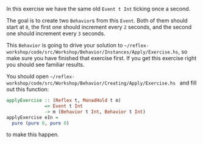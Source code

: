 In this exercise we have the same old `Event t Int` ticking once a second.

The goal is to create two `Behavior`s from this `Event`.  Both of them should start at `0`, the first one should increment every `2` seconds, and the second one should increment every `3` seconds.

This `Behavior` is going to drive your solution to `~/reflex-workshop/code/src/Workshop/Behavior/Instances/Apply/Exercise.hs`, so make sure you have finished that exercise first.
If you get this exercise right you should see familiar results.

You should open
`~/reflex-workshop/code/src/Workshop/Behavior/Creating/Apply/Exercise.hs `
and fill out this function:

```haskell
applyExercise :: (Reflex t, MonadHold t m)
              => Event t Int
              -> m (Behavior t Int, Behavior t Int)
applyExercise eIn =
  pure (pure 0, pure 0)
```

to make this happen.

